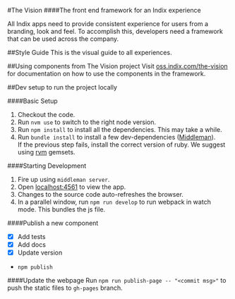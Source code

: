 #The Vision
####The front end framework for an Indix experience

All Indix apps need to provide consistent experience for users from a branding, look and feel. To accomplish this, developers need a framework that can be used across the company.

##Style Guide
This is the visual guide to all experiences.

##Using components from The Vision project
Visit [oss.indix.com/the-vision](http://oss.indix.com/the-vision/) for documentation on how to use the components in the framework.

##Dev setup to run the project locally

####Basic Setup
1. Checkout the code.
2. Run `nvm use` to switch to the right node version.
3. Run `npm install` to install all the dependencies. This may take a while.
4. Run `bundle install` to install a few dev-dependencies ([Middleman](https://middlemanapp.com/)).
<br/>If the previous step fails, install the correct version of ruby. We suggest using [rvm](https://rvm.io/) gemsets.

####Starting Development
1. Fire up using `middleman server`.
2. Open [localhost:4561](http://localhost:4561/) to view the app.
3. Changes to the source code auto-refreshes the browser.
4. In a parallel window, run `npm run develop` to run webpack in watch mode. This bundles the js file.

####Publish a new component
- [x] Add tests
- [x] Add docs
- [x] Update version
- `npm publish`

####Update the webpage
Run `npm run publish-page -- "<commit msg>"` to push the static files to `gh-pages` branch.
